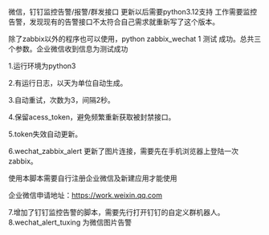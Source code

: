 微信，钉钉监控告警/报警/群发接口
更新以后需要python3.12支持
工作需要监控告警，发现现有的告警接口不太符合自己需求就重新写了这个版本。

除了zabbix以外的程序也可以使用，python zabbix_wechat 1 测试  成功。总共三个参数。企业微信收到信息为测试成功


1.运行环境为python3

2.有运行日志，以天为单位自动生成。

3.自动重试，次数为3，间隔2秒。

4.保留acess_token，避免频繁重新获取被封禁接口。

5.token失效自动更新。

6.wechat_zabbix_alert 更新了图片连接，需要先在手机浏览器上登陆一次zabbix。

使用本脚本需要自行注册企业微信及新建应用才能使用

企业微信申请地址：https://work.weixin.qq.com

7.增加了钉钉监控告警的脚本，需要先行打开钉钉的自定义群机器人。
8.wechat_alert_tuxing 为微信图片告警
